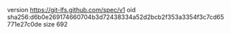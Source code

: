 version https://git-lfs.github.com/spec/v1
oid sha256:d6b0e269174660704b3d72438334a52d2bcb2f353a3354f3c7cd65771e27c0de
size 692
